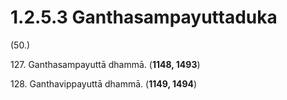 

# 1.2.5.3 Ganthasampayuttaduka





(50.)

127\. Ganthasampayuttā dhammā. (**1148, 1493**)

128\. Ganthavippayuttā dhammā. (**1149, 1494**)



